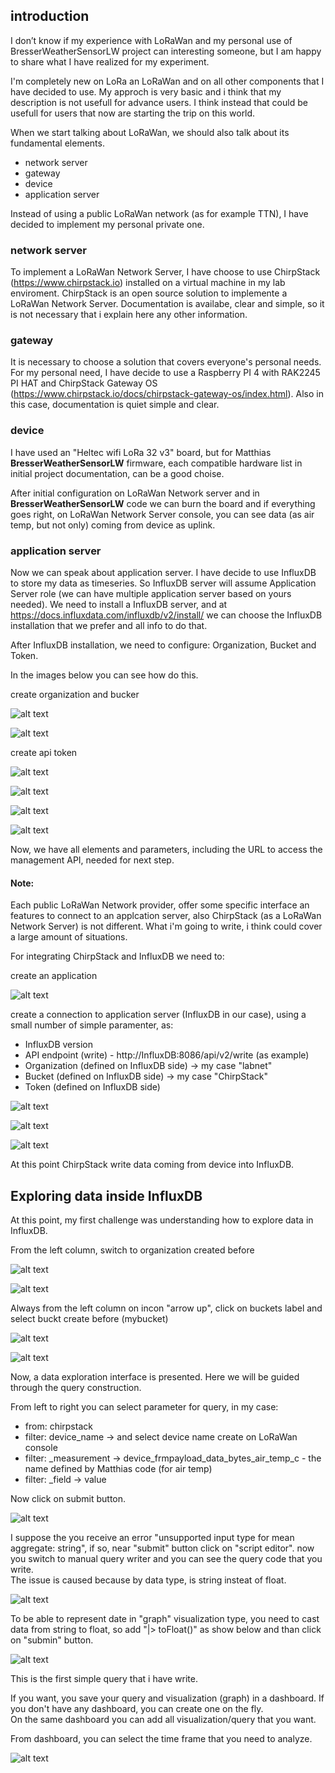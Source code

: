 ## introduction

I don’t know if my experience with LoRaWan and my personal use of BresserWeatherSensorLW project can interesting someone, but I am happy to share what I have realized for my experiment.

I'm completely new on LoRa an LoRaWan and on all other components that I have decided to use. My approch is very basic and i think that my description is not usefull for advance users. I think instead that could be usefull for users that now are starting the trip on this world.

When we start talking about LoRaWan, we should also talk about its fundamental elements.

- network server
- gateway
- device
- application server

Instead of using a public LoRaWan network (as for example TTN), I have decided to implement my personal private one.

### network server
To implement a LoRaWan Network Server, I have choose to use ChirpStack (https://www.chirpstack.io) installed on a virtual machine in my lab enviroment.
ChirpStack is an open source solution to implemente a LoRaWan Network Server. Documentation is availabe, clear and simple, so it is not necessary that i explain here any other information.

### gateway
It is necessary to choose a solution that covers everyone's personal needs.
For my personal need, I have decide to use a Raspberry PI 4 with RAK2245 PI HAT and ChirpStack Gateway OS (https://www.chirpstack.io/docs/chirpstack-gateway-os/index.html).
Also in this case, documentation is quiet simple and clear.

### device
I have used an "Heltec wifi LoRa 32 v3" board, but for Matthias **BresserWeatherSensorLW** firmware, each compatible hardware list in initial project documentation, can be a good choise.

After initial configuration on LoRaWan Network server and in **BresserWeatherSensorLW** code we can burn the board and if everything goes right, on LoRaWan Network Server console, you can see data (as air temp, but not only) coming from device as uplink.

### application server
Now we can speak about application server.
I have decide to use InfluxDB to store my data as timeseries. So InfluxDB server will assume Application Server role (we can have multiple application server based on yours needed).
We need to install a InfluxDB server, and at https://docs.influxdata.com/influxdb/v2/install/ we can choose the InfluxDB installation that we prefer and all info to do that.

After InfluxDB installation, we need to configure: Organization, Bucket and Token.

In the images below you can see how do this.

create organization and bucker

![alt text](images/image-01.png)

![alt text](images/image-02.png)

create api token

![alt text](images/image-03.png)

![alt text](images/image-04.png)

![alt text](images/image-05.png)

![alt text](images/image-06.png)

Now, we have all elements and parameters, including the URL to access the management API, needed for next step.

#### Note:
Each public LoRaWan Network provider, offer some specific interface an features to connect to an applcation server, also ChirpStack (as a LoRaWan Network Server) is not different. What i'm going to write, i think could cover a large amount of situations.


For integrating ChirpStack and InfluxDB we need to:

create an application

![alt text](images/image-07.png)

create a connection to application server (InfluxDB in our case), using a small number of simple paramenter, as:
- InfluxDB version 
- API endpoint (write) - http://InfluxDB:8086/api/v2/write (as example)
- Organization (defined on InfluxDB side) -> my case "labnet"
- Bucket       (defined on InfluxDB side) -> my case "ChirpStack"
- Token        (defined on InfluxDB side)

![alt text](images/image-08.png)

![alt text](images/image-09.png)

![alt text](images/image-10.png)

At this point ChirpStack write data coming from device into InfluxDB.


## Exploring data inside InfluxDB

At this point, my first challenge was understanding how to explore data in InfluxDB.

From the left column, switch to organization created before

![alt text](images/image-12.png)

![alt text](images/image-13.png)

Always from the left column on incon "arrow up", click on buckets label and select buckt create before (mybucket)

![alt text](images/image-14.png)

![alt text](images/image-15.png)

Now, a data exploration interface is presented. Here we will be guided through the query construction.

From left to right you can select parameter for query, in my case: 
+ from:		chirpstack
+ filter:	device_name		-> and select device name create on LoRaWan console
+ filter:	_measurement	-> device_frmpayload_data_bytes_air_temp_c - the name defined by Matthias code (for air temp)
+ filter:	_field			  -> value

Now click on submit button.

![alt text](images/image-16.png)

I suppose the you receive an error "unsupported input type for mean aggregate: string", if so, near "submit" button click on "script editor". now you switch to manual query writer and you can see the query code that you write.<br>
The issue is caused because by data type, is string insteat of float.

![alt text](images/image-17.png)

To be able to represent date in "graph" visualization type, you need to cast data from string to float, so add "|> toFloat()" as show below and than click on "submin" button.

![alt text](images/image-18.png)

This is the first simple query that i have write.

If you want, you save your query and visualization (graph) in a dashboard. If you don't have any dashboard, you can create one on the fly.<br>
On the same dashboard you can add all visualization/query that you want.<br>

From dashboard, you can select the time frame that you need to analyze.

![alt text](images/image-19.png)
